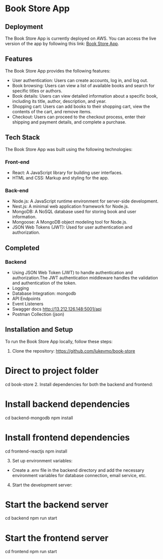  # Book Store App

## Deployment

The Book Store App is currently deployed on AWS. You can access the live version of the app by following this link: <a href="http://13.212.126.148:8081/">Book Store App</a>.

## Features

The Book Store App provides the following features:

<ul>
  <li>User authentication: Users can create accounts, log in, and log out.</li>
  <li>Book browsing: Users can view a list of available books and search for specific titles or authors.</li>
  <li>Book details: Users can view detailed information about a specific book, including its title, author, description, and year.</li>
  <li>Shopping cart: Users can add books to their shopping cart, view the contents of the cart, and remove items.</li>
  <li>Checkout: Users can proceed to the checkout process, enter their shipping and payment details, and complete a purchase.</li>
</ul>

## Tech Stack
The Book Store App was built using the following technologies:

### Front-end
- React: A JavaScript library for building user interfaces.
- HTML and CSS: Markup and styling for the app.

### Back-end
- Node.js: A JavaScript runtime environment for server-side development.
- Nest.js: A minimal web application framework for Node.js.
- MongoDB: A NoSQL database used for storing book and user information.
- Mongoose: A MongoDB object modeling tool for Node.js.
- JSON Web Tokens (JWT): Used for user authentication and authorization.

## Completed
### Backend
- Using JSON Web Token (JWT) to handle authentication and authorization.The JWT authentication middleware handles the validation and authentication of the token.
- Logging
- Database Integration: mongodb
- API Endpoints
- Event Listeners
- Swagger docs http://13.212.126.148:5001/api
- Postman Collection (json)

## Installation and Setup
To run the Book Store App locally, follow these steps:

1. Clone the repository: https://github.com/lukevmo/book-store
# Direct to project folder
  cd book-store
2. Install dependencies for both the backend and frontend:
# Install backend dependencies
  cd backend-mongodb
  npm install

# Install frontend dependencies
  cd frontend-reactjs
  npm install

3. Set up environment variables:
- Create a .env file in the backend directory and add the necessary environment variables for database connection, email service, etc.

4. Start the development server:
# Start the backend server
  cd backend
  npm run start

# Start the frontend server
  cd frontend
  npm run start
